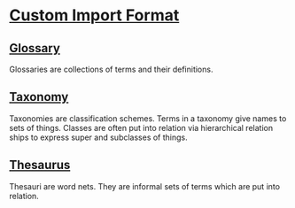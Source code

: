 # [Custom Import Format](#custom-import-format)

## [Glossary](#glossary)

<!--{
  "uri": "https://my.org/vocabulary/#glossary",
  "aliases": "Vocabulary"
}-->

Glossaries are collections of terms and their definitions.

## [Taxonomy](#taxonomy)

<!--{
  "uri": "https://my.org/vocabulary/#taxonomy"
}-->

Taxonomies are classification schemes. Terms in a taxonomy give names to sets of things. Classes are often put into relation via hierarchical relation ships to express super and subclasses of things.

## [Thesaurus](#thesaurus)

<!--{
  "uri": "https://my.org/vocabulary/#thesaurus"
}-->

Thesauri are word nets. They are informal sets of terms which are put into relation.
